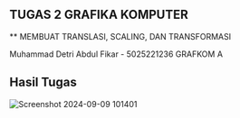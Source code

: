 ## TUGAS 2 GRAFIKA KOMPUTER
** MEMBUAT TRANSLASI, SCALING, DAN TRANSFORMASI

Muhammad Detri Abdul Fikar - 5025221236
GRAFKOM A
## Hasil Tugas
![Screenshot 2024-09-09 101401](https://github.com/user-attachments/assets/2add2695-0eb9-46aa-b0e6-bdd09cafe85e)
